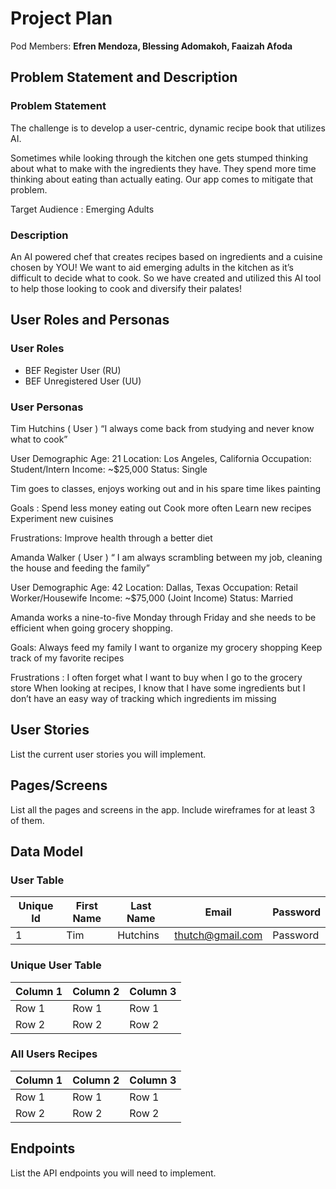 # Project Plan

Pod Members: **Efren Mendoza, Blessing Adomakoh, Faaizah Afoda**

## Problem Statement and Description

### Problem Statement

The challenge is to develop a user-centric, dynamic recipe book that utilizes AI.

Sometimes while looking through the kitchen one gets stumped thinking about what to make with the ingredients they have. They spend more time thinking about eating than actually eating. Our app comes to mitigate that problem.

Target Audience : Emerging Adults

### Description

An AI powered chef that creates recipes based on ingredients and a cuisine chosen by YOU!
We want to aid emerging adults in the kitchen as it’s difficult to decide what to cook. So we have created and utilized this AI tool to help those looking to cook and diversify their palates!

## User Roles and Personas

### User Roles

- BEF Register User (RU)
- BEF Unregistered User (UU)

### User Personas

Tim Hutchins ( User )
“I always come back from studying and never know what to cook”

User Demographic
Age: 21
Location: Los Angeles, California
Occupation: Student/Intern
Income: ~$25,000
Status: Single

Tim goes to classes, enjoys working out and in his spare time likes painting

Goals :
Spend less money eating out
Cook more often
Learn new recipes
Experiment new cuisines

Frustrations:
Improve health through a better diet

Amanda Walker ( User )
“ I am always scrambling between my job, cleaning the house and feeding the family”

User Demographic
Age: 42
Location: Dallas, Texas
Occupation: Retail Worker/Housewife
Income: ~$75,000 (Joint Income)
Status: Married

Amanda works a nine-to-five Monday through Friday and she needs to be efficient when going grocery shopping.

Goals:
Always feed my family
I want to organize my grocery shopping
Keep track of my favorite recipes

Frustrations :
I often forget what I want to buy when I go to the grocery store
When looking at recipes, I know that I have some ingredients but I don’t have an easy way of tracking which ingredients im missing

## User Stories

List the current user stories you will implement.

## Pages/Screens

List all the pages and screens in the app. Include wireframes for at least 3 of them.

## Data Model

### User Table

| Unique Id | First Name | Last Name | Email            | Password |
| --------- | ---------- | --------- | ---------------- | -------- |
| 1         | Tim        | Hutchins  | thutch@gmail.com | Password |

### Unique User Table

| Column 1 | Column 2 | Column 3 |
| -------- | -------- | -------- |
| Row 1    | Row 1    | Row 1    |
| Row 2    | Row 2    | Row 2    |

### All Users Recipes

| Column 1 | Column 2 | Column 3 |
| -------- | -------- | -------- |
| Row 1    | Row 1    | Row 1    |
| Row 2    | Row 2    | Row 2    |

## Endpoints

List the API endpoints you will need to implement.

